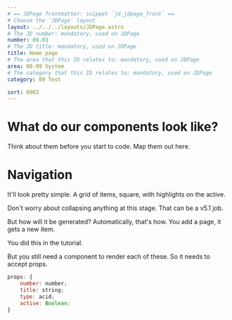 ```yaml
---
# == JDPage frontmatter: snippet `jd_jdpage_front` ==
# Choose the `JDPage` layout
layout: ../../../layouts/JDPage.astro
# The JD number: mandatory, used on JDPage
number: 09.03
# The JD title: mandatory, used on JDPage
title: Home page
# The area that this ID relates to: mandatory, used on JDPage
area: 00-09 System
# The category that this ID relates to: mandatory, used on JDPage
category: 09 Test

sort: 0903
---
```


# What do our components look like?

Think about them before you start to code. Map them out here.

# Navigation

It'll look pretty simple. A grid of items, square, with highlights on the active.

Don't worry about collapsing anything at this stage. That can be a v5.1 job.

But how will it be generated? Automatically, that's how. You add a page, it gets a new item.

You did this in the tutorial.

But you still need a component to render each of these. So it needs to accept props.

```js
props: {
	number: number;
	title: string;
	type: acid;
	active: Boolean;
}
```
